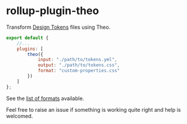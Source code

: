 # rollup-plugin-theo

Transform [Design Tokens](https://github.com/salesforce-ux/theo#overview) files using Theo.

```js
export default {
	//...
	plugins: [
		theo({
			input: "./path/to/tokens.yml",
			output: "./path/to/tokens.css",
			format: "custom-properties.css"
		})
	]
};
```

See the [list of formats](https://github.com/salesforce-ux/theo#formats) available.

Feel free to raise an issue if something is working quite right and help is welcomed.

